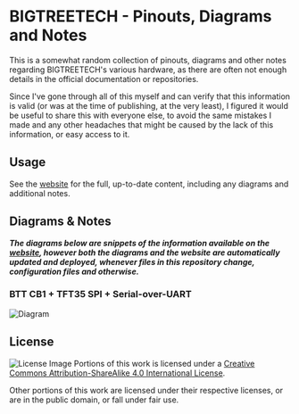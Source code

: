 # BIGTREETECH - Pinouts, Diagrams and Notes

This is a somewhat random collection of pinouts, diagrams and other notes regarding BIGTREETECH's various hardware, as there are often not enough details in the official documentation or repositories.

Since I've gone through all of this myself and can verify that this information is valid (or was at the time of publishing, at the very least), I figured it would be useful to share this with everyone else, to avoid the same mistakes I made and any other headaches that might be caused by the lack of this information, or easy access to it.

## Usage

See the [website](https://dids.github.io/btt-pinouts-diagrams/) for the full, up-to-date content, including any diagrams and additional notes.

## Diagrams & Notes

***The diagrams below are snippets of the information available on the [website](https://dids.github.io/btt-pinouts-diagrams/), however both the diagrams and the website are automatically updated and deployed, whenever files in this repository change, configuration files and otherwise.***

### BTT CB1 + TFT35 SPI + Serial-over-UART

![Diagram](https://dids.github.io/btt-pinouts-diagrams/index.png)

## License

![License Image](https://i.creativecommons.org/l/by-sa/4.0/88x31.png)
Portions of this work is licensed under a [Creative Commons Attribution-ShareAlike 4.0 International License](https://creativecommons.org/licenses/by-sa/4.0/).

Other portions of this work are licensed under their respective licenses, or are in the public domain, or fall under fair use.
